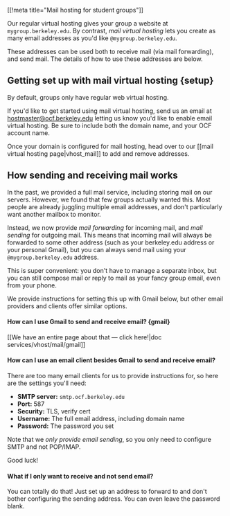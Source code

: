 [[!meta title="Mail hosting for student groups"]]


Our regular virtual hosting gives your group a website at
`mygroup.berkeley.edu`. By contrast, *mail virtual hosting* lets you create as
many email addresses as you'd like `@mygroup.berkeley.edu`.

These addresses can be used both to receive mail (via mail forwarding), and
send mail. The details of how to use these addresses are below.


## Getting set up with mail virtual hosting    {setup}

By default, groups only have regular web virtual hosting.

If you'd like to get started using mail virtual hosting, send us an email at
[hostmaster@ocf.berkeley.edu](mailto:hostmaster@ocf.berkeley.edu) letting us
know you'd like to enable email virtual hosting. Be sure to include both the
domain name, and your OCF account name.

Once your domain is configured for mail hosting, head over to our [[mail
virtual hosting page|vhost_mail]] to add and remove addresses.


## How sending and receiving mail works

In the past, we provided a full mail service, including storing mail on our
servers. However, we found that few groups actually wanted this. Most people
are already juggling multiple email addresses, and don't particularly want
another mailbox to monitor.

Instead, we now provide *mail forwarding* for incoming mail, and *mail sending*
for outgoing mail. This means that incoming mail will always be forwarded to
some other address (such as your berkeley.edu address or your personal Gmail),
but you can always send mail using your `@mygroup.berkeley.edu` address.

This is super convenient: you don't have to manage a separate inbox, but you
can still compose mail or reply to mail as your fancy group email, even from
your phone.

We provide instructions for setting this up with Gmail below, but other email
providers and clients offer similar options.


#### How can I use Gmail to send and receive email?    {gmail}

[[We have an entire page about that — click here!|doc
services/vhost/mail/gmail]]


#### How can I use an email client besides Gmail to send and receive email?

There are too many email clients for us to provide instructions for, so here
are the settings you'll need:

* **SMTP server:** `smtp.ocf.berkeley.edu`
* **Port:** 587
* **Security:** TLS, verify cert
* **Username:** The full email address, including domain name
* **Password:** The password you set

Note that we *only provide email sending*, so you only need to configure SMTP
and not POP/IMAP.

Good luck!



#### What if I only want to receive and not send email?

You can totally do that! Just set up an address to forward to and don't bother
configuring the sending address. You can even leave the password blank.
